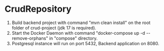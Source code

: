 # CrudRepository

1) Build backend project with command "mvn clean install" on the root folder of crud-project (jdk 17 is required).
2) Start the Docker Daemon with command "docker-compose up -d --remove-orphans" in "compose" directory.
3) Postgresql instance will run on port 5432, Backend application on 8080.
